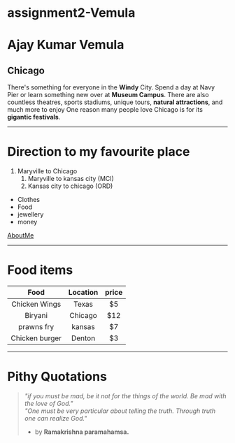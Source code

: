 # assignment2-Vemula

# Ajay Kumar Vemula

## Chicago

There's something for everyone in the **Windy** City. Spend a day at Navy Pier or learn something new over at **Museum Campus**. There are also countless theatres, sports stadiums, unique tours, **natural attractions**, and much more to enjoy One reason many people love Chicago is for its **gigantic festivals**.

---

# Direction to my favourite place

1. Maryville to Chicago
    1. Maryville to kansas city (MCI)
    2. Kansas city to chicago (ORD)

- Clothes
- Food
- jewellery
- money

[AboutMe](https://github.com/ajaykumarvemula/assignment2-Vemula/blob/main/AboutMe.md)

---

# Food items
| Food | Location | price |
| :---: | :---: | :---: |
| Chicken Wings | Texas | $5 |
| Biryani | Chicago | $12 |
| prawns fry | kansas | $7 |
| Chicken burger | Denton | $3|

---

# Pithy Quotations
>*"if you must be mad, be it not for the things of the world. Be mad with the love of God."*<br/>
>*"One must be very particular about telling the truth. Through truth one can realize God."*<br/>
> - by **Ramakrishna paramahamsa.**

